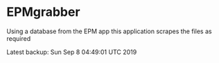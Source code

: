# EPMgrabber
Using a database from the EPM app this application scrapes the files as required


Latest backup: Sun Sep 8 04:49:01 UTC 2019
